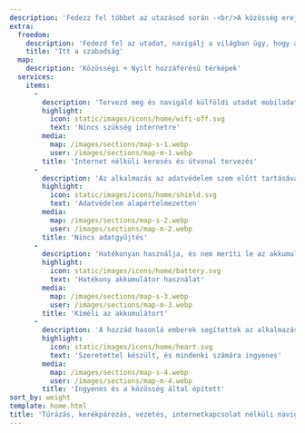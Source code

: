 ```yaml
---
description: 'Fedezz fel többet az utazásod során -<br/>A közösség erejével'
extra:
  freedom:
    description: 'Fedezd fel az utadat, navigálj a világban úgy, hogy a magánélet és a közösség kerüljön előtérbe.'
    title: 'Itt a szabadság'
  map:
    description: 'Közösségi + Nyílt hozzáférésű térképek'
  services:
    items:
      - 
        description: 'Tervezd meg és navigáld külföldi utadat mobiladat igénybevétele nélkül csupán GPS használatával. Keress tájékozódási pontokat távoli túraútvonalakon vagy kerékpárutakon.'
        highlight:
          icon: static/images/icons/home/wifi-off.svg
          text: 'Nincs szükség internetre'
        media:
          map: /images/sections/map-s-1.webp
          user: /images/sections/map-m-1.webp
        title: 'Internet nélküli keresés és útvonal tervezés'
      - 
        description: 'Az alkalmazás az adatvédelem szem előtt tartásával készült, nem azonosítja, nem követi az embereket, és nem gyűjt semmilyen információt. A CoMaps alkalmazást átvizsgálta az <span class="text-icon"><svg viewBox="0 0 19 19"><use href="#icon-exodus"></use></svg> [Exodus](https://reports.exodus-privacy.eu.org/reports/app.comaps.google/latest/).'
        highlight:
          icon: static/images/icons/home/shield.svg
          text: 'Adatvédelem alapértelmezetten'
        media:
          map: /images/sections/map-s-2.webp
          user: /images/sections/map-m-2.webp
        title: 'Nincs adatgyűjtés'
      - 
        description: 'Hatékonyan használja, és nem meríti le az akkumulátort, mint más navigációs alkalmazások.'
        highlight:
          icon: static/images/icons/home/battery.svg
          text: 'Hatékony akkumulátor használat'
        media:
          map: /images/sections/map-s-3.webp
          user: /images/sections/map-m-3.webp
        title: 'Kíméli az akkumulátort'
      - 
        description: 'A hozzád hasonló emberek segítettek az alkalmazás felépítésében, a térképészeti helyek hozzáadásával az <span class="text-icon"><svg viewBox="0 0 19 19"><use href="#icon-open-street-map"></use></svg> [OpenStreetMap](https://openstreetmap.org)</span> oldalon, kóddal járultak hozzá, és visszajelzést adtak a funkciókról a <span class="text-icon"><svg viewbox="0 0 4.233 4.233"> <use href="#icon-codeberg"></use></svg> [Codeberg](https://codeberg.org/comaps)</span> oldalon. A projekt az Organic Maps és a Maps.Me elágazása, és nyílt forráskódú közösség működteti.'
        highlight:
          icon: static/images/icons/home/heart.svg
          text: 'Szeretettel készült, és mindenki számára ingyenes'
        media:
          map: /images/sections/map-s-4.webp
          user: /images/sections/map-m-4.webp
        title: 'Ingyenes és a közösség által épített'
sort_by: weight
template: home.html
title: 'Túrázás, kerékpározás, vezetés, internetkapcsolat nélküli navigálás adatvédelemmel'
---
```

